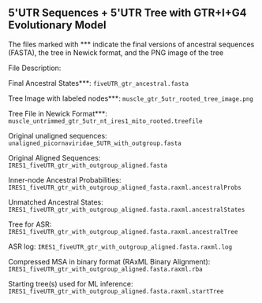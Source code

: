 ## 5'UTR Sequences + 5'UTR Tree with GTR+I+G4 Evolutionary Model ## 

The files marked with *** indicate the final versions of ancestral sequences (FASTA), the tree in Newick format, and the PNG image of the tree

File Description: 

Final Ancestral States***: `fiveUTR_gtr_ancestral.fasta`

Tree Image with labeled nodes***: `muscle_gtr_5utr_rooted_tree_image.png`

Tree File in Newick Format***: `muscle_untrimmed_gtr_5utr_nt_ires1_mito_rooted.treefile`

Original unaligned sequences:  `unaligned_picornaviridae_5UTR_with_outgroup.fasta`

Original Aligned Sequences: `IRES1_fiveUTR_gtr_with_outgroup_aligned.fasta`

Inner-node Ancestral Probabilities: `IRES1_fiveUTR_gtr_with_outgroup_aligned_fasta.raxml.ancestralProbs`

Unmatched Ancestral States: `IRES1_fiveUTR_gtr_with_outgroup_aligned.fasta.raxml.ancestralStates`

Tree for ASR: `IRES1_fiveUTR_gtr_with_outgroup_aligned.fasta.raxml.ancestralTree`

ASR log: `IRES1_fiveUTR_gtr_with_outgroup_aligned.fasta.raxml.log`

Compressed MSA in binary format (RAxML Binary Alignment): `IRES1_fiveUTR_gtr_with_outgroup_aligned.fasta.raxml.rba`

Starting tree(s) used for ML inference: `IRES1_fiveUTR_gtr_with_outgroup_aligned.fasta.raxml.startTree`






